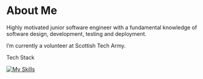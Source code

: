 # About Me

<p>Highly motivated junior software engineer with a fundamental knowledge of software design, development, testing and deployment.</p>
<p> I’m currently a volunteer at Scottish Tech Army.</p

# Tech Stack


[![My Skills](https://skillicons.dev/icons?i=mongodb,express,react,nodejs,aws&theme=light)](https://skillicons.dev)



<!--
**gergacio/gergacio** is a ✨ _special_ ✨ repository because its `README.md` (this file) appears on your GitHub profile.

Here are some ideas to get you started:

- 🔭 I’m currently working on ...
- 🌱 I’m currently learning ...
- 👯 I’m looking to collaborate on ...
- 🤔 I’m looking for help with ...
- 💬 Ask me about ...
- 📫 How to reach me: ...
- 😄 Pronouns: ...
- ⚡ Fun fact: ...
-->


